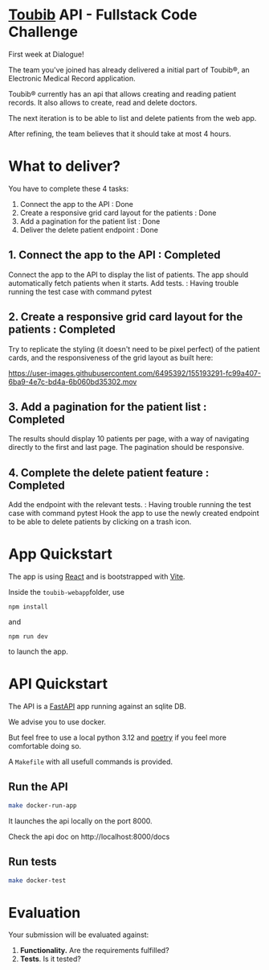 # [Toubib](https://en.wiktionary.org/wiki/toubib) API - Fullstack Code Challenge

First week at Dialogue!

The team you've joined has already delivered a initial part of Toubib®, an Electronic
Medical Record application.

Toubib® currently has an api that allows creating and reading patient records.
It also allows to create, read and delete doctors.

The next iteration is to be able to list and delete patients from the web app.

After refining, the team believes that it should take at most 4 hours.

# What to deliver?

You have to complete these 4 tasks:

1. Connect the app to the API : Done
2. Create a responsive grid card layout for the patients : Done
3. Add a pagination for the patient list : Done
4. Deliver the delete patient endpoint : Done

## 1. Connect the app to the API : Completed

Connect the app to the API to display the list of patients.
The app should automatically fetch patients when it starts.
Add tests. : Having trouble running the test case with command pytest <filname>

## 2. Create a responsive grid card layout for the patients : Completed

Try to replicate the styling (it doesn't need to be pixel perfect) of the patient cards, and the responsiveness of the grid layout as built here:

https://user-images.githubusercontent.com/6495392/155193291-fc99a407-6ba9-4e7c-bd4a-6b060bd35302.mov

## 3. Add a pagination for the patient list : Completed

The results should display 10 patients per page, with a way of navigating directly to the first and last page.
The pagination should be responsive.

## 4. Complete the delete patient feature : Completed

Add the endpoint with the relevant tests. : Having trouble running the test case with command pytest <filname>
Hook the app to use the newly created endpoint to be able to delete patients by clicking on a trash icon.

# App Quickstart

The app is using [React](https://reactjs.org/) and is bootstrapped with [Vite](https://vitejs.dev/).

Inside the `toubib-webapp`folder, use

```
npm install
```

and

```
npm run dev
```

to launch the app.

# API Quickstart

The API is a [FastAPI](https://fastapi.tiangolo.com/) app running against an sqlite DB.

We advise you to use docker.

But feel free to use a local python 3.12 and [poetry](https://python-poetry.org/) if you feel more comfortable doing so.

A `Makefile` with all usefull commands is provided.


## Run the API

```sh
make docker-run-app
```

It launches the api locally on the port 8000.

Check the api doc on http://localhost:8000/docs


## Run tests

```sh
make docker-test
```

# Evaluation

Your submission will be evaluated against:

1. **Functionality.** Are the requirements fulfilled?
2. **Tests**. Is it tested?
